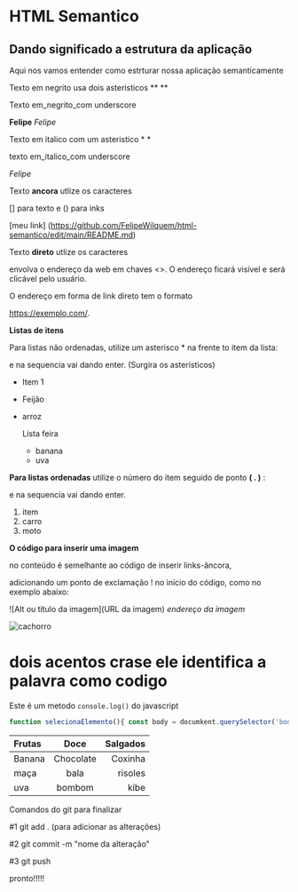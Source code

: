 # HTML Semantico
## Dando significado a estrutura da aplicação

Aqui nos vamos entender como estrturar nossa aplicação semanticamente

Texto em negrito usa dois asteristicos **   **


Texto em_negrito_com underscore 

**Felipe** 
_Felipe_



Texto em italico com um asteristico  *  *

texto em_italico_com underscore

*Felipe*

Texto **ancora** utlize os caracteres 

[] para texto   e  () para inks


[meu link] (https://github.com/FelipeWilquem/html-semantico/edit/main/README.md)


Texto **direto** utlize os caracteres 

envolva o endereço da web em chaves <>. O endereço ficará visível e será clicável pelo usuário. 

O endereço em forma de link direto tem o formato

<https://exemplo.com/>.

**Listas de itens**

Para listas não ordenadas, utilize um asterisco * na frente to item da lista:

e na sequencia vai dando enter. (Surgira os asteristicos)

* Item 1
* Feijão
* arroz

  Lista feira
  - banana
  - uva
    


**Para listas ordenadas** 
utilize o número do item seguido de ponto **( . )** :

e na sequencia vai dando enter.

1. item 
2. carro
3. moto
   


**O código para inserir uma imagem**

no conteúdo é semelhante ao código de inserir links-âncora,

adicionando um ponto de exclamação ! no início do código, como no exemplo abaixo:

![Alt ou título da imagem](URL da imagem) *endereço da imagem*


![cachorro](https://conteudo.imguol.com.br/c/entretenimento/eb/2022/03/23/cachorro-da-raca-lulu-da-pomeramia-1648065976007_v2_900x506.jpg)


# dois acentos crase ele identifica a palavra como codigo

Este é um metodo `console.log()` do javascript



```javascript
function selecionaElemento(){ const body = documkent.querySelector('body');}
```

Frutas |  Doce  |  Salgados
:------|  :-----: |   --------:
Banana | Chocolate | Coxinha
maça   | bala      | risoles
uva    | bombom    | kibe

Comandos do git para finalizar

#1 git add . (para adicionar as alterações)

#2 git commit -m "nome da alteração"

#3 git push

pronto!!!!!











